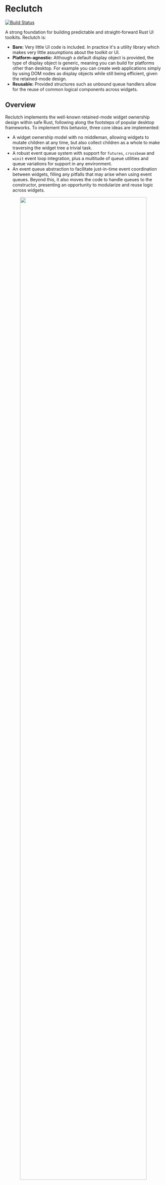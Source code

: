 # Reclutch

[![Build Status](https://travis-ci.com/jazzfool/reclutch.svg?branch=master)](https://travis-ci.com/jazzfool/reclutch)

A strong foundation for building predictable and straight-forward Rust UI toolkits. Reclutch is:

- **Bare:** Very little UI code is included. In practice it's a utility library which makes very little assumptions about the toolkit or UI.
- **Platform-agnostic:** Although a default display object is provided, the type of display object is generic, meaning you can build for platforms other than desktop. For example you can create web applications simply by using DOM nodes as display objects while still being efficient, given the retained-mode design.
- **Reusable:** Provided structures such as unbound queue handlers allow for the reuse of common logical components across widgets.

## Overview

Reclutch implements the well-known retained-mode widget ownership design within safe Rust, following along the footsteps of popular desktop frameworks. To implement this behavior, three core ideas are implemented:

- A widget ownership model with no middleman, allowing widgets to mutate children at any time, but also collect children as a whole to make traversing the widget tree a trivial task.
- A robust event queue system with support for `futures`, `crossbeam` and `winit` event loop integration, plus a multitude of queue utilities and queue variations for support in any environment.
- An event queue abstraction to facilitate just-in-time event coordination between widgets, filling any pitfalls that may arise when using event queues. Beyond this, it also moves the code to handle queues to the constructor, presenting an opportunity to modularize and reuse logic across widgets.

<p align="center">
    <img src=".media/showcase.png" width="90%"/>
</p>

### _Also see:_

- [Events and event queues](event/README.md)
- [Thunderclap Toolkit](https://github.com/jazzfool/reui)

## Example

All rendering details have been excluded for simplicity.

```rust
#[derive(WidgetChildren)]
struct Button {
    pub button_press: RcEventQueue<()>,
    global_listener: RcEventListener<WindowEvent>,
}

impl Button {
    pub fn new(global: &mut RcEventQueue<WindowEvent>) -> Self {
        Button {
            button_press: RcEventQueue::new(),
            global_listener: global.listen(),
        }
    }
}

impl Widget for Button {
    type UpdateAux = ();
    type GraphicalAux = ();
    type DisplayObject = DisplayCommand;

    pub fn bounds(&self) -> Rect { /* --snip-- */ }

    pub fn update(&mut self, _aux: &mut ()) {
        for event in self.global_listener.peek() {
            match event {
                WindowEvent::OnClick(_) => self.button_press.push(()),
                _ => (),
            }
        }
    }

    pub fn draw(&mut self, display: &mut dyn GraphicsDisplay, _aux: &mut ()) { /* --snip-- */ }
}
```

The classic counter example can be found in examples/overview.

---

## Children

Children are stored manually by the implementing widget type.

```rust
#[derive(WidgetChildren)]
struct ExampleWidget {
    #[widget_child]
    child: AnotherWidget,
    #[vec_widget_child]
    children: Vec<AnotherWidget>,
}
```

Which expands to exactly...

```rust
impl reclutch::widget::WidgetChildren for ExampleWidget {
    fn children(
        &self,
    ) -> Vec<
        &dyn reclutch::widget::WidgetChildren<
            UpdateAux = Self::UpdateAux,
            GraphicalAux = Self::GraphicalAux,
            DisplayObject = Self::DisplayObject,
        >,
    > {
        let mut children = Vec::with_capacity(1 + self.children.len());
        children.push(&self.child as _);
        for child in &self.children {
            children.push(child as _);
        }
        children
    }

    fn children_mut(
        &mut self,
    ) -> Vec<
        &mut dyn reclutch::widget::WidgetChildren<
            UpdateAux = Self::UpdateAux,
            GraphicalAux = Self::GraphicalAux,
            DisplayObject = Self::DisplayObject,
        >,
    > {
        let mut children = Vec::with_capacity(1 + self.children.len());
        children.push(&mut self.child as _);
        for child in &mut self.children {
            children.push(child as _);
        }
        children
    }
}
```

(Note: you can switch out the `reclutch::widget::WidgetChildren`s above with your own trait using `#[widget_children_trait(...)]`)

Then all the other functions (`draw`, `update`, maybe even `bounds` for parent clipping) are propagated manually (or your API can have a function which automatically and recursively invokes for both parent and child);

```rust
fn draw(&mut self, display: &mut dyn GraphicsDisplay) {
    // do our own rendering here...

    // ...then propagate to children
    for child in self.children_mut() {
        child.draw(display);
    }
}
```

**Note:** `WidgetChildren` requires that `Widget` is implemented.

The derive functionality is a feature, enabled by default.

## Rendering

Rendering is done through "command groups". It's designed in a way that both a retained-mode renderer (e.g. WebRender) and an immediate-mode renderer (Direct2D, Skia, Cairo) can be implemented.
The API also supports Z-Order.

```rust
struct VisualWidget {
    command_group: CommandGroup,
}

impl Widget for VisualWidget {
    // --snip--

    fn update(&mut self, _aux: &mut ()) {
        if self.changed {
            // This simply sets an internal boolean to "true", so don't be afraid to call it multiple times during updating.
            self.command_group.repaint();
        }
    }

    // Draws a nice red rectangle.
    fn draw(&mut self, display: &mut dyn GraphicsDisplay, _aux: &mut ()) {
        let mut builder = DisplayListBuilder::new();
        builder.push_rectangle(
            Rect::new(Point::new(10.0, 10.0), Size::new(30.0, 50.0)),
            GraphicsDisplayPaint::Fill(Color::new(1.0, 0.0, 0.0, 1.0).into()),
            None);

        // Only pushes/modifies the command group if a repaint is needed.
        self.command_group.push(display, &builder.build(), Default::default(), None, true);

        draw_children();
    }

    // --snip--
}
```

## Updating

The `update` method on widgets is an opportunity for widgets to update layout, animations, etc. and more importantly handle events that have been emitted since the last `update`.

Widgets have an associated type; `UpdateAux` which allows for a global object to be passed around during updating. This is useful for things like updating a layout.

Here's a simple example;

```rust
type UpdateAux = Globals;

fn update(&mut self, aux: &mut Globals) {
    if aux.layout.node_is_dirty(self.layout_node) {
        self.bounds = aux.layout.get_node(self.layout_node);
        self.command_group.repaint();
    }

    self.update_animations(aux.delta_time());

    // propagation is done manually
    for child in self.children_mut() {
        child.update(aux);
    }

    // if your UI doesn't update constantly, then you must check child events *after* propagation,
    // but if it does update constantly, then it's more of a micro-optimization, since any missed events
    // will come back around next update.
    for press_event in self.button_press_listener.peek() {
        self.on_button_press(press_event);
    }
}
```

## Updating correctly

The above code is fine, but for more a complex UI then there is the possibility of events being processed out-of-order.
To fix this, Reclutch has the `verbgraph` module; a facility to jump between widgets and into their specific queue handlers.
In essence, it breaks the linear execution of update procedures so that dependent events can be handled even if the primary `update` function has already be executed.

This is best shown through example;

```rust
fn new() -> Self {
    let graph = verbgraph! {
        Self as obj,
        Aux as aux,

        // the string "count_up" is the tag used to identify procedures.
        // they can also overlap.
        "count_up" => event in &count_up.event => {
            click => {
                obj.count += 1;
                // here template_label is assumed to be a label whose text uses a template engine
                // that needs to be explicitly rendered.
                obj.template_label.values[0] = obj.count.to_string();
                // if we don't call this then `obj.dynamic_label` doesn't
                // get a chance to respond to our changes in this update pass.
                reclutch_verbgraph::require_update(&mut obj.template_label, aux, "update_template");
                // "update_template" refers to the tag.
            }
        }
    };
    // ...
}

fn update(&mut self, aux: &mut Aux) {
    for child in self.children_mut() {
        child.update(aux);
    }

    // this requires an implementation of `HasVerbGraph` on self
    reclutch_verbgraph::update_all(self, aux);
}
```

In the `verbgraph` module is also the `Event` trait, which is required to support the syntax seen in `verbgraph!`.

```rust
#[derive(Event, Clone)]
enum AnEvent {
    #[event_key(pop)]
    Pop,
    #[event_key(squeeze)]
    Squeeze(f32),
    #[event_key(smash)]
    Smash {
        force: f64,
        hulk: bool,
    },
}
```

Generates exactly;

```rust
impl reclutch::verbgraph::Event for AnEvent {
    fn get_key(&self) -> &'static str {
        match self {
            AnEvent::Pop => "pop",
            AnEvent::Squeeze(..) => "squeeze",
            AnEvent::Smash{..} => "smash",
        }
    }
}

impl AnEvent {
    pub fn unwrap_as_pop(self) -> Option<()> {
        if let AnEvent::Pop = self {
            Some(())
        } else {
            None
        }
    }

    pub fn unwrap_as_squeeze(self) -> Option<(f32)> {
        if let AnEvent::Squeeze(x0) = self {
            Some((x0))
        } else {
            None
        }
    }

    pub fn unwrap_as_smash(self) -> Option<(f64, bool)> {
        if let AnEvent::Smash{force, hulk} = self {
            Some((force, hulk))
        } else {
            None
        }
    }
}
```

`get_key` is used to find the correct closure to execute given an event
and `unwrap_as_` is used to extract the inner information from within the
given closure (because once `get_key` is matched then we can be certain it
is of a certain variant).

## License

Reclutch is licensed under either

- [Apache 2.0](https://www.apache.org/licenses/LICENSE-2.0)
- [MIT](http://opensource.org/licenses/MIT)

at your choosing.

This license also applies to all "sub-projects" (`event`, `derive` and `verbgraph`).
